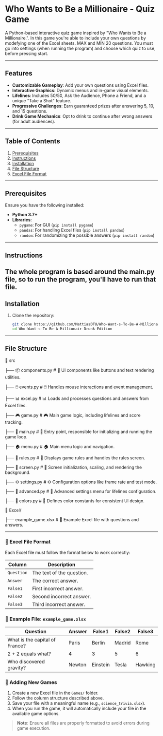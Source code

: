 # Who Wants to Be a Millionaire - Quiz Game

A Python-based interactive quiz game inspired by "Who Wants to Be a Millionaire.". In this game you're able to include your own questions by modefying one of the Excel sheets. MAX and MIN 20 questions. You must go into settings (when running the program) and choose which quiz to use, before pressing start.

---

## Features

- **Customizable Gameplay**: Add your own questions using Excel files.
- **Interactive Graphics**: Dynamic menus and in-game visual elements.
- **Lifelines**: Includes 50/50, Ask the Audience, Phone a Friend, and a unique "Take a Shot" feature.
- **Progressive Challenges**: Earn guaranteed prizes after answering 5, 10, and 15 questions.
- **Drink Game Mechanics**: Opt to drink to continue after wrong answers (for adult audiences).
---

## Table of Contents
1. [Prerequisites](#prerequisites)
2. [Instructions](#instructions)
3. [Installation](#installation)
4. [File Structure](#file-structure)
5. [Excel File Format](#excel-file-format)
---
## Prerequisites

Ensure you have the following installed:
- **Python 3.7+**
- **Libraries**:
  - `pygame`: For GUI (`pip install pygame`)
  - `pandas`: For handling Excel files (`pip install pandas`)
  - `random`: For randomizing the possible answers (`pip install random`)
---

## Instructions
The whole program is based around the main.py file, so to run the program, you'll have to run that file.
---
## Installation

1. Clone the repository:
   ```bash
   git clone https://github.com/MattiasDTU/Who-Want-s-To-Be-A-Millionair-Drunk-Edition.git
   cd Who-Want-s-To-Be-A-Millionair-Drunk-Edition
---
## File Structure

📂 src

├── 📦 components.py    # 🧩 UI components like buttons and text rendering utilities.

├── 🖱️ events.py        # 🖱️ Handles mouse interactions and event management.

├── 📊 excel.py         # 📊 Loads and processes questions and answers from Excel files.

├── 🎮 game.py          # 🎮 Main game logic, including lifelines and score tracking.

├── 🚀 main.py          # 🚀 Entry point, responsible for initializing and running the game loop.

├── 🏠 menu.py          # 🏠 Main menu logic and navigation.

├── 📜 rules.py         # 📜 Displays game rules and handles the rules screen.

├── 🎨 screen.py        # 🎨 Screen initialization, scaling, and rendering the background.

├── ⚙️ settings.py      # ⚙️ Configuration options like frame rate and test mode.

├── 🔧 advanced.py      # 🔧 Advanced settings menu for lifelines configuration.

├── 🎨 colors.py        # 🎨 Defines color constants for consistent UI design.

📂 Excel/

├── example_game.xlsx    # 📝 Example Excel file with questions and answers.

---
### 📝 Excel File Format

Each Excel file must follow the format below to work correctly:

| **Column** | **Description**               |
|------------|--------------------------------|
| `Question` | The text of the question.     |
| `Answer`   | The correct answer.           |
| `False1`   | First incorrect answer.       |
| `False2`   | Second incorrect answer.      |
| `False3`   | Third incorrect answer.       |

### 📄 Example File: `example_game.xlsx`

| Question                        | Answer | False1  | False2 | False3 |
|---------------------------------|--------|---------|--------|--------|
| What is the capital of France?  | Paris  | Berlin  | Madrid | Rome   |
| 2 + 2 equals what?              | 4      | 3       | 5      | 6      |
| Who discovered gravity?         | Newton | Einstein| Tesla  | Hawking|

### 🚀 Adding New Games

1. Create a new Excel file in the `Games/` folder.
2. Follow the column structure described above.
3. Save your file with a meaningful name (e.g., `science_trivia.xlsx`).
4. When you run the game, it will automatically include your file in the available game options.

> **Note:** Ensure all files are properly formatted to avoid errors during game execution.
